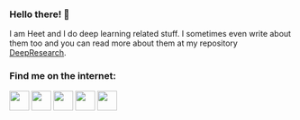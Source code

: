 ### Hello there! 👋

I am Heet and I do deep learning related stuff. I sometimes even write about them too and you can read more about them at my repository [DeepResearch](https://github.com/Hsankesara/DeepResearch). 

### Find me on the internet:

[<img src="http://i.imgur.com/0o48UoR.png" width="35">](https://github.com/Hsankesara/)             [<img src="https://i.imgur.com/0IdggSZ.png" width="35">](https://www.linkedin.com/in/heet-sankesara-72383a152/)             [<img src="http://i.imgur.com/tXSoThF.png" width="35">](https://twitter.com/TheSankesara)               [<img src="https://loading.io/s/icon/vzeour.svg" width="35">](https://www.kaggle.com/hsankesara)                [<img src="https://image.flaticon.com/icons/svg/2111/2111505.svg" width="35">](https://medium.com/@heetsankesara3)
